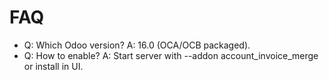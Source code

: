 # FAQ

- Q: Which Odoo version? A: 16.0 (OCA/OCB packaged).
- Q: How to enable? A: Start server with --addon account_invoice_merge or install in UI.
